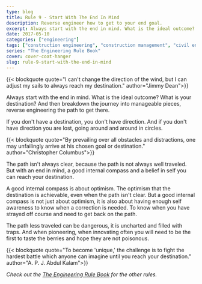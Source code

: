 ```yaml
---
type: blog
title: Rule 9 - Start With The End In Mind
description: Reverse engineer how to get to your end goal.
excerpt: Always start with the end in mind. What is the ideal outcome? What is your destination? And then breakdown the journey into manageable pieces, reverse engineering the path to get there.
date: 2017-05-10
categories: ["engineering"]
tags: ["construction engineering", "construction management", "civil engineering", "the end"]
series: "The Engineering Rule Book"
cover: cover-coat-hanger
slug: rule-9-start-with-the-end-in-mind
---
```


{{< blockquote quote="I can't change the direction of the wind, but I can adjust my sails to always reach my destination." author="Jimmy Dean">}}

Always start with the end in mind. What is the ideal outcome? What is your destination? And then breakdown the journey into manageable pieces, reverse engineering the path to get there.

If you don't have a destination, you don't have direction. And if you don't have direction you are lost, going around and around in circles.

{{< blockquote quote="By prevailing over all obstacles and distractions, one may unfailingly arrive at his chosen goal or destination." author="Christopher Columbus">}}

The path isn't always clear, because the path is not always well traveled. But with an end in mind, a good internal compass and a belief in self you can reach your destination.

A good internal compass is about optimism. The optimism that the destination is achievable, even when the path isn't clear. But a good internal compass is not just about optimism, it is also about having enough self awareness to know when a correction is needed. To know when you have strayed off course and need to get back on the path.

The path less traveled can be dangerous, it is uncharted and filled with traps. And when pioneering, when innovating often you will need to be the first to taste the berries and hope they are not poisonous.

{{< blockquote quote="To become 'unique,' the challenge is to fight the hardest battle which anyone can imagine until you reach your destination." author="A. P. J. Abdul Kalam">}}

_Check out the [The Engineering Rule Book](/series/the-engineering-rule-book) for the other rules._

